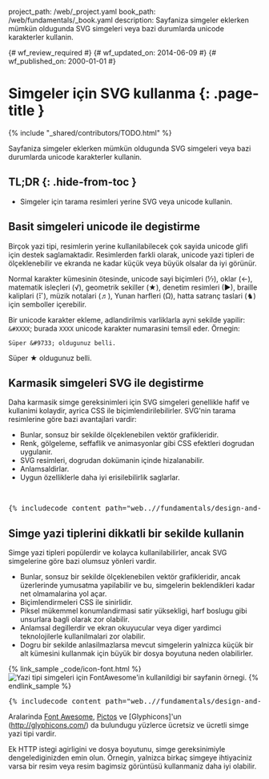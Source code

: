 project_path: /web/_project.yaml
book_path: /web/fundamentals/_book.yaml
description: Sayfaniza simgeler eklerken mümkün oldugunda SVG simgeleri veya bazi durumlarda unicode karakterler kullanin.

{# wf_review_required #}
{# wf_updated_on: 2014-06-09 #}
{# wf_published_on: 2000-01-01 #}

# Simgeler için SVG kullanma {: .page-title }

{% include "_shared/contributors/TODO.html" %}



Sayfaniza simgeler eklerken mümkün oldugunda SVG simgeleri veya bazi durumlarda unicode karakterler kullanin.




## TL;DR {: .hide-from-toc }
- Simgeler için tarama resimleri yerine SVG veya unicode kullanin.


## Basit simgeleri unicode ile degistirme

Birçok yazi tipi, resimlerin yerine kullanilabilecek çok sayida unicode glifi için destek saglamaktadir.  Resimlerden farkli olarak, unicode yazi tipleri de ölçeklenebilir ve ekranda ne kadar küçük veya büyük olsalar da iyi görünür.

Normal karakter kümesinin ötesinde, unicode sayi biçimleri (&#8528;), oklar (&#8592;), matematik isleçleri (&#8730;), geometrik sekiller (&#9733;), denetim resimleri (&#9654;), braille kaliplari (&#10255;), müzik notalari (&#9836;), Yunan harfleri (&#937;), hatta satranç taslari (&#9822;) için semboller içerebilir.

Bir unicode karakter ekleme, adlandirilmis varliklarla ayni sekilde yapilir: `&#XXXX`; burada `XXXX` unicode karakter numarasini temsil eder.  Örnegin:


    Süper &#9733; oldugunuz belli.
    

Süper &#9733; oldugunuz belli.

## Karmasik simgeleri SVG ile degistirme
Daha karmasik simge gereksinimleri için SVG simgeleri genellikle hafif ve kullanimi kolaydir, ayrica CSS ile biçimlendirilebilirler. SVG'nin tarama resimlerine göre bazi avantajlari vardir:

* Bunlar, sonsuz bir sekilde ölçeklenebilen vektör grafikleridir.
* Renk, gölgeleme, seffaflik ve animasyonlar gibi CSS efektleri dogrudan uygulanir.
* SVG resimleri, dogrudan dokümanin içinde hizalanabilir.
* Anlamsaldirlar.
* Uygun özelliklerle daha iyi erisilebilirlik saglarlar.

&nbsp;

<pre class="prettyprint">
{% includecode content_path="web..//fundamentals/design-and-ui/media/images/_code/icon-svg.html" region_tag="iconsvg" lang=html %}
</pre>

## Simge yazi tiplerini dikkatli bir sekilde kullanin

Simge yazi tipleri popülerdir ve kolayca kullanilabilirler, ancak SVG simgelerine göre bazi olumsuz yönleri vardir.

* Bunlar, sonsuz bir sekilde ölçeklenebilen vektör grafikleridir, ancak üzerlerinde yumusatma yapilabilir ve bu, simgelerin beklendikleri kadar net olmamalarina yol açar.
* Biçimlendirmeleri CSS ile sinirlidir.
* Piksel mükemmel konumlandirmasi satir yüksekligi, harf boslugu gibi unsurlara bagli olarak zor olabilir.
* Anlamsal degillerdir ve ekran okuyucular veya diger yardimci teknolojilerle kullanilmalari zor olabilir.
* Dogru bir sekilde anlasilmazlarsa mevcut simgelerin yalnizca küçük bir alt kümesini kullanmak için büyük bir dosya boyutuna neden olabilirler. 


{% link_sample _code/icon-font.html %}
<img src="img/icon-fonts.png" class="center"
srcset="img/icon-fonts.png 1x, img/icon-fonts-2x.png 2x"
alt="Yazi tipi simgeleri için FontAwesome'in kullanildigi bir sayfanin örnegi.">
{% endlink_sample %}
<pre class="prettyprint">
{% includecode content_path="web..//fundamentals/design-and-ui/media/images/_code/icon-font.html" region_tag="iconfont" lang=html %}
</pre>

Aralarinda [Font Awesome](http://fortawesome.github.io/Font-Awesome/), [Pictos](http://pictos.cc/) ve [Glyphicons]'un (http://glyphicons.com/) da bulundugu yüzlerce ücretsiz ve ücretli simge yazi tipi vardir.

Ek HTTP istegi agirligini ve dosya boyutunu, simge gereksinimiyle dengelediginizden emin olun.  Örnegin, yalnizca birkaç simgeye ihtiyaciniz varsa bir resim veya resim bagimsiz görüntüsü kullanmaniz daha iyi olabilir.



